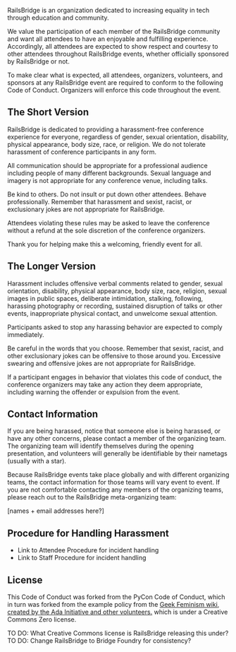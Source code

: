 RailsBridge is an organization dedicated to increasing equality in tech through education and community.

We value the participation of each member of the RailsBridge community and want all attendees to have an enjoyable and fulfilling experience. Accordingly, all attendees are expected to show respect and courtesy to other attendees throughout RailsBridge events, whether officially sponsored by RailsBridge or not.

To make clear what is expected, all attendees, organizers, volunteers, and sponsors at any RailsBridge event are required to conform to the following Code of Conduct. Organizers will enforce this code throughout the event.

The Short Version
-----------------

RailsBridge is dedicated to providing a harassment-free conference experience for everyone, regardless of gender, sexual orientation, disability, physical appearance, body size, race, or religion. We do not tolerate harassment of conference participants in any form.

All communication should be appropriate for a professional audience including people of many different backgrounds. Sexual language and imagery is not appropriate for any conference venue, including talks.

Be kind to others. Do not insult or put down other attendees. Behave professionally. Remember that harassment and sexist, racist, or exclusionary jokes are not appropriate for RailsBridge.

Attendees violating these rules may be asked to leave the conference without a refund at the sole discretion of the conference organizers.

Thank you for helping make this a welcoming, friendly event for all.

The Longer Version
------------------

Harassment includes offensive verbal comments related to gender, sexual orientation, disability, physical appearance, body size, race, religion, sexual images in public spaces, deliberate intimidation, stalking, following, harassing photography or recording, sustained disruption of talks or other events, inappropriate physical contact, and unwelcome sexual attention.

Participants asked to stop any harassing behavior are expected to comply immediately.

Be careful in the words that you choose. Remember that sexist, racist, and other exclusionary jokes can be offensive to those around you. Excessive swearing and offensive jokes are not appropriate for RailsBridge.

If a participant engages in behavior that violates this code of conduct, the conference organizers may take any action they deem appropriate, including warning the offender or expulsion from the event.

Contact Information
-------------------

If you are being harassed, notice that someone else is being harassed, or have any other concerns, please contact a member of the organizing team. The organizing team will identify themselves during the opening presentation, and volunteers will generally be identifiable by their nametags (usually with a star).

Because RailsBridge events take place globally and with different organizing teams, the contact information for those teams will vary event to event. If you are not comfortable contacting any members of the organizing teams, please reach out to the RailsBridge meta-organizing team:

[names + email addresses here?]

Procedure for Handling Harassment
------------------------------------------

- Link to Attendee Procedure for incident handling
- Link to Staff Procedure for incident handling

License
-------

This Code of Conduct was forked from the PyCon Code of Conduct, which in turn was forked from the example policy from the [Geek Feminism wiki, created by the Ada Initiative and other volunteers.](http://geekfeminism.wikia.com/wiki/Conference_anti-harassment/Policy) which is under a Creative Commons Zero license.

TO DO: What Creative Commons license is RailsBridge releasing this under?
TO DO: Change RailsBridge to Bridge Foundry for consistency?